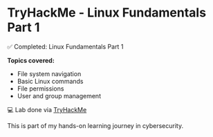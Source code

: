 # TryHackMe - Linux Fundamentals Part 1

✅ Completed: Linux Fundamentals Part 1

**Topics covered:**
- File system navigation
- Basic Linux commands
- File permissions
- User and group management

💻 Lab done via [TryHackMe](https://tryhackme.com/)

This is part of my hands-on learning journey in cybersecurity.
